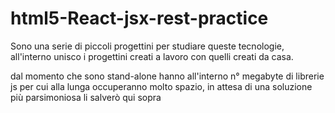 # html5-React-jsx-rest-practice
Sono una serie di piccoli progettini per studiare queste tecnologie, all'interno unisco i progettini creati a lavoro con quelli creati da casa.

dal momento che sono stand-alone hanno all'interno n° megabyte di librerie js per cui alla lunga occuperanno molto spazio, in attesa di una soluzione più parsimoniosa li salverò qui sopra


